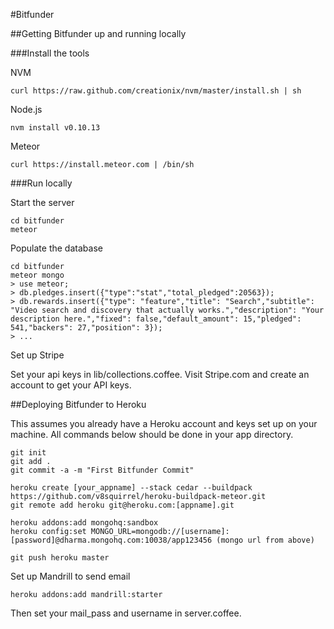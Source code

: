 #Bitfunder

##Getting Bitfunder up and running locally

###Install the tools

NVM

    curl https://raw.github.com/creationix/nvm/master/install.sh | sh


Node.js

    nvm install v0.10.13


Meteor

    curl https://install.meteor.com | /bin/sh


###Run locally

Start the server

    cd bitfunder
    meteor

Populate the database

    cd bitfunder
    meteor mongo
    > use meteor;
    > db.pledges.insert({"type":"stat","total_pledged":20563});
    > db.rewards.insert({"type": "feature","title": "Search","subtitle": "Video search and discovery that actually works.","description": "Your description here.","fixed": false,"default_amount": 15,"pledged": 541,"backers": 27,"position": 3});
    > ...

Set up Stripe

Set your api keys in lib/collections.coffee. Visit Stripe.com and create an account to get your API keys.


##Deploying Bitfunder to Heroku

This assumes you already have a Heroku account and keys set up on your machine. All commands below should be done in your app directory.

    git init
    git add .
    git commit -a -m "First Bitfunder Commit"

    heroku create [your_appname] --stack cedar --buildpack https://github.com/v8squirrel/heroku-buildpack-meteor.git
    git remote add heroku git@heroku.com:[appname].git

    heroku addons:add mongohq:sandbox
    heroku config:set MONGO_URL=mongodb://[username]:[password]@dharma.mongohq.com:10038/app123456 (mongo url from above)

    git push heroku master

Set up Mandrill to send email

    heroku addons:add mandrill:starter

Then set your mail_pass and username in server.coffee.



   